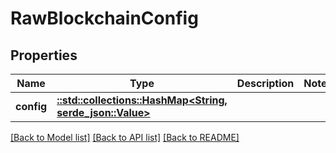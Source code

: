 # RawBlockchainConfig

## Properties

Name | Type | Description | Notes
------------ | ------------- | ------------- | -------------
**config** | [**::std::collections::HashMap<String, serde_json::Value>**](serde_json::Value.md) |  | 

[[Back to Model list]](../README.md#documentation-for-models) [[Back to API list]](../README.md#documentation-for-api-endpoints) [[Back to README]](../README.md)



